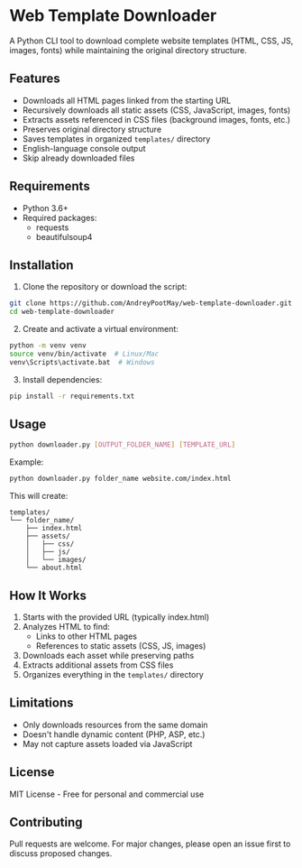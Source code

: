 # Web Template Downloader

A Python CLI tool to download complete website templates (HTML, CSS, JS, images, fonts) while maintaining the original directory structure.

## Features

- Downloads all HTML pages linked from the starting URL
- Recursively downloads all static assets (CSS, JavaScript, images, fonts)
- Extracts assets referenced in CSS files (background images, fonts, etc.)
- Preserves original directory structure
- Saves templates in organized `templates/` directory
- English-language console output
- Skip already downloaded files

## Requirements

- Python 3.6+
- Required packages:
  - requests
  - beautifulsoup4

## Installation

1. Clone the repository or download the script:
```bash
git clone https://github.com/AndreyPootMay/web-template-downloader.git
cd web-template-downloader
```

2. Create and activate a virtual environment:
```bash
python -m venv venv
source venv/bin/activate  # Linux/Mac
venv\Scripts\activate.bat  # Windows
```

3. Install dependencies:
```bash
pip install -r requirements.txt
```

## Usage

```bash
python downloader.py [OUTPUT_FOLDER_NAME] [TEMPLATE_URL]
```

Example:
```bash
python downloader.py folder_name website.com/index.html
```

This will create:
```
templates/
└── folder_name/
    ├── index.html
    ├── assets/
    │   ├── css/
    │   ├── js/
    │   └── images/
    └── about.html
```

## How It Works

1. Starts with the provided URL (typically index.html)
2. Analyzes HTML to find:
   - Links to other HTML pages
   - References to static assets (CSS, JS, images)
3. Downloads each asset while preserving paths
4. Extracts additional assets from CSS files
5. Organizes everything in the `templates/` directory

## Limitations

- Only downloads resources from the same domain
- Doesn't handle dynamic content (PHP, ASP, etc.)
- May not capture assets loaded via JavaScript

## License

MIT License - Free for personal and commercial use

## Contributing

Pull requests are welcome. For major changes, please open an issue first to discuss proposed changes.